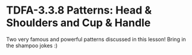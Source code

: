 # TDFA-3.3.8 Patterns: Head & Shoulders and Cup & Handle

Two very famous and powerful patterns discussed in this lesson! Bring in the shampoo jokes :)

